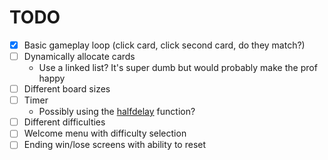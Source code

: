 # TODO
* [x] Basic gameplay loop (click card, click second card, do they match?)
* [ ] Dynamically allocate cards
  * Use a linked list? It's super dumb but would probably make the prof happy
* [ ] Different board sizes
* [ ] Timer
  * Possibly using the [halfdelay](https://tldp.org/HOWTO/NCURSES-Programming-HOWTO/init.html#HALFDELAY) function?
* [ ] Different difficulties
* [ ] Welcome menu with difficulty selection
* [ ] Ending win/lose screens with ability to reset
